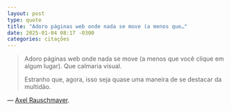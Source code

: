```yaml
---
layout: post
type: quote
title: "Adoro páginas web onde nada se move (a menos que…"
date: 2025-01-04 08:17 -0300
categories: citações
---
```

>Adoro páginas web onde nada se move (a menos que você clique em algum lugar). Que calmaria visual.
>
>Estranho que, agora, isso seja quase uma maneira de se destacar da multidão.

— [Axel Rauschmayer](https://fosstodon.org/@rauschma/113669139843152443).